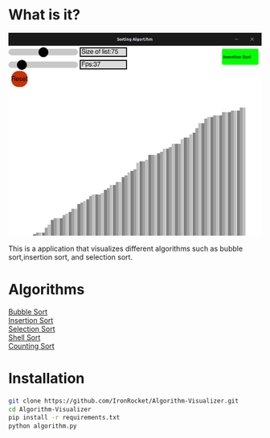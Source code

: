 # What is it?
![](/img/algorithm.png)

This is a application that visualizes different algorithms such as bubble sort,insertion sort, and selection sort.


# Algorithms
[Bubble Sort](https://en.wikipedia.org/wiki/Bubble_sort)\
[Insertion Sort](https://en.wikipedia.org/wiki/Insertion_sort)\
[Selection Sort](https://en.wikipedia.org/wiki/Selection_sort)\
[Shell Sort](https://en.wikipedia.org/wiki/Shellsort)\
[Counting Sort](https://en.wikipedia.org/wiki/Counting_sort)


# Installation

```bash
git clone https://github.com/IronRocket/Algorithm-Visualizer.git
cd Algorithm-Visualizer
pip install -r requirements.txt
python algorithm.py
```